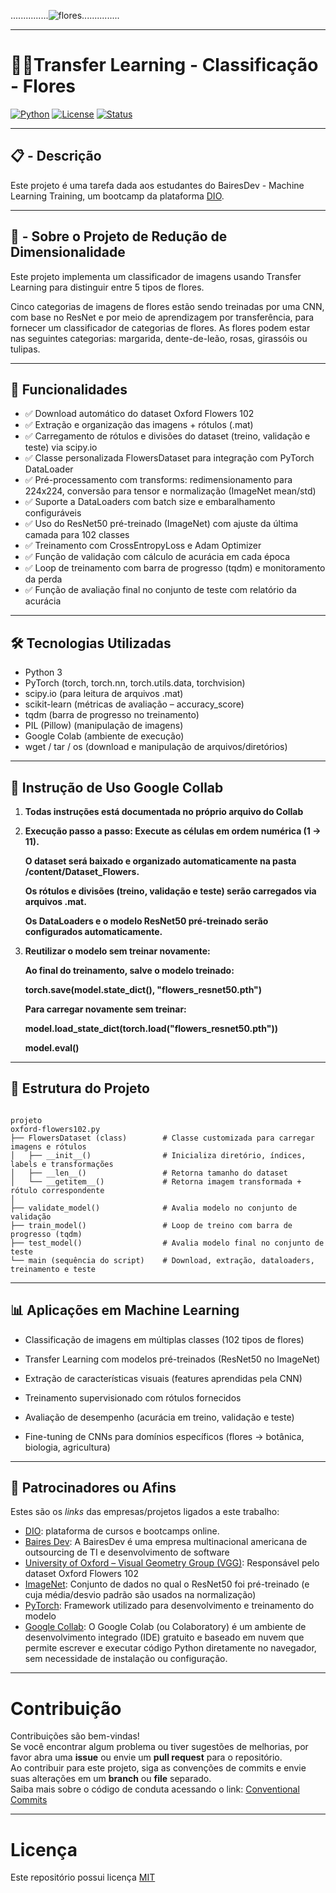 ...............![flores](https://github.com/user-attachments/assets/01e86e8e-2f6b-4a64-853e-d2123ec83f7a)...............

---

# 🌹🌻Transfer Learning - Classificação - Flores

[![Python](https://img.shields.io/badge/Python-3.12.6-blue.svg)](https://python.org)
[![License](https://img.shields.io/badge/License-MIT-green.svg)](LICENSE)
[![Status](https://img.shields.io/badge/Status-Active-brightgreen.svg)]()

---

## 📋 - Descrição 
Este projeto é uma tarefa dada aos estudantes do BairesDev - Machine Learning Training, um bootcamp da plataforma [DIO](https://www.dio.me/).

---

## 🎯 - Sobre o Projeto de Redução de Dimensionalidade
Este projeto implementa um classificador de imagens usando Transfer Learning para distinguir entre 5 tipos de flores.

Cinco categorias de imagens de flores estão sendo treinadas por uma CNN, com base no ResNet e por meio de aprendizagem por transferência, para fornecer um classificador de categorias de flores. As flores podem estar nas seguintes categorias: margarida, dente-de-leão, rosas, girassóis ou tulipas.

---

## 🚀 Funcionalidades

* ✅ Download automático do dataset Oxford Flowers 102
* ✅ Extração e organização das imagens + rótulos (.mat)
* ✅ Carregamento de rótulos e divisões do dataset (treino, validação e teste) via scipy.io
* ✅ Classe personalizada FlowersDataset para integração com PyTorch DataLoader
* ✅ Pré-processamento com transforms: redimensionamento para 224x224, conversão para tensor e normalização (ImageNet mean/std)
* ✅ Suporte a DataLoaders com batch size e embaralhamento configuráveis
* ✅ Uso do ResNet50 pré-treinado (ImageNet) com ajuste da última camada para 102 classes
* ✅ Treinamento com CrossEntropyLoss e Adam Optimizer
* ✅ Função de validação com cálculo de acurácia em cada época
* ✅ Loop de treinamento com barra de progresso (tqdm) e monitoramento da perda
* ✅ Função de avaliação final no conjunto de teste com relatório da acurácia

---

## 🛠️ Tecnologias Utilizadas

* Python 3
* PyTorch (torch, torch.nn, torch.utils.data, torchvision)
* scipy.io (para leitura de arquivos .mat)
* scikit-learn (métricas de avaliação – accuracy_score)
* tqdm (barra de progresso no treinamento)
* PIL (Pillow) (manipulação de imagens)
* Google Colab (ambiente de execução)
* wget / tar / os (download e manipulação de arquivos/diretórios)

---

## 📁 Instrução de Uso Google Collab

1. **Todas instruções está documentada no próprio arquivo do Collab**

2. **Execução passo a passo: Execute as células em ordem numérica (1 → 11).**
   
   **O dataset será baixado e organizado automaticamente na pasta /content/Dataset_Flowers.**
   
   **Os rótulos e divisões (treino, validação e teste) serão carregados via arquivos .mat.**
   
   **Os DataLoaders e o modelo ResNet50 pré-treinado serão configurados automaticamente.**

3. **Reutilizar o modelo sem treinar novamente:**

   **Ao final do treinamento, salve o modelo treinado:**

   **torch.save(model.state_dict(), "flowers_resnet50.pth")**

   **Para carregar novamente sem treinar:**

   **model.load_state_dict(torch.load("flowers_resnet50.pth"))**

   **model.eval()**

---

## 📁 Estrutura do Projeto

```

projeto
oxford-flowers102.py
├── FlowersDataset (class)        # Classe customizada para carregar imagens e rótulos
│   ├── __init__()                # Inicializa diretório, índices, labels e transformações
│   ├── __len__()                 # Retorna tamanho do dataset
│   └── __getitem__()             # Retorna imagem transformada + rótulo correspondente
│
├── validate_model()              # Avalia modelo no conjunto de validação
├── train_model()                 # Loop de treino com barra de progresso (tqdm)
├── test_model()                  # Avalia modelo final no conjunto de teste
└── main (sequência do script)    # Download, extração, dataloaders, treinamento e teste

```

---

## 📊 Aplicações em Machine Learning

* Classificação de imagens em múltiplas classes (102 tipos de flores)

* Transfer Learning com modelos pré-treinados (ResNet50 no ImageNet)

* Extração de características visuais (features aprendidas pela CNN)

* Treinamento supervisionado com rótulos fornecidos

* Avaliação de desempenho (acurácia em treino, validação e teste)

* Fine-tuning de CNNs para domínios específicos (flores → botânica, biologia, agricultura)

---

## 🤝 Patrocinadores ou Afins

Estes são os *links* das empresas/projetos ligados a este trabalho:

- [DIO](https://www.dio.me/): plataforma de cursos e bootcamps online.
- [Baires Dev](https://www.bairesdev.com/): A BairesDev é uma empresa multinacional americana de outsourcing de TI e desenvolvimento de software
- [University of Oxford – Visual Geometry Group (VGG)](https://www.robots.ox.ac.uk/~vgg/): Responsável pelo dataset Oxford Flowers 102
- [ImageNet](https://www.image-net.org/): Conjunto de dados no qual o ResNet50 foi pré-treinado (e cuja média/desvio padrão são usados na normalização)
- [PyTorch](https://pytorch.org/): Framework utilizado para desenvolvimento e treinamento do modelo
- [Google Collab](https://colab.google/): O Google Colab (ou Colaboratory) é um ambiente de desenvolvimento integrado (IDE) gratuito e baseado em nuvem que permite escrever e executar código Python diretamente no navegador, sem necessidade de instalação ou configuração.

---

# Contribuição

Contribuições são bem-vindas!\
Se você encontrar algum problema ou tiver sugestões de melhorias, por favor abra uma **issue** ou envie um **pull request** para o repositório.\
Ao contribuir para este projeto, siga as convenções de commits e envie suas alterações em um **branch** ou **file** separado.\
Saiba mais sobre o código de conduta acessando o link: [Conventional Commits](https://www.conventionalcommits.org/en/v1.0.0/)

---

# Licença

Este repositório possui licença [MIT](https://github.com/MARSELO10/Transfer_Learning_Flores)
